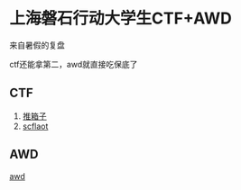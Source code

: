 # 上海磐石行动大学生CTF+AWD

来自暑假的复盘

ctf还能拿第二，awd就直接吃保底了

## CTF

1. [推箱子](./box.md)
2. [scflaot](./float.md)

## AWD

[awd](./awd.md)

